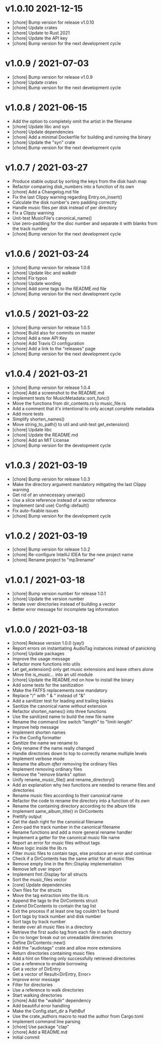 
v1.0.10 2021-12-15
==================

  * [chore] Bump version for release v1.0.10
  * [chore] Update crates
  * [chore] Update to Rust 2021
  * [chore] Update the API key
  * [chore] Bump version for the next development cycle

v1.0.9 / 2021-07-03
==================

  * [chore] Bump version for release v1.0.9
  * [chore] Update crates
  * [chore] Bump version for the next development cycle

v1.0.8 / 2021-06-15
==================

  * Add the option to completely omit the artist in the filename
  * [chore] Update libc and syn
  * [chore] Update dependencies
  * [chore] Add a minimal Dockerfile for building and running the binary
  * [chore] Update the "syn" crate
  * [chore] Bump version for the next development cycle

v1.0.7 / 2021-03-27
==================

  * Produce stable output by sorting the keys from the disk hash map
  * Refactor comparing disk_numbers into a function of its own
  * [chore] Add a Changelog.md file
  * Fix the last Clippy warning regarding Entry.on_insert()
  * Calculate the disk number's zero padding correctly
  * Handle music files per disk instead of per directory
  * Fix a Clippy warning
  * Unit-test MusicFile's canonical_name()
  * Use zero-padding for the disc number and separate it with blanks from the track number
  * [chore] Bump version for the next development cycle

v1.0.6 / 2021-03-24
===================

  * [chore] Bump version for release 1.0.6
  * [chore] Update libc and walkdir
  * [chore] Fix typos
  * [chore] Update wording
  * [chore] Add some tags to the README.md file
  * [chore] Bump version for the next development cycle

v1.0.5 / 2021-03-22
===================

  * [chore] Bump version for release 1.0.5
  * [chore] Build also for commits on master
  * [chore] Add a new API Key
  * [chore] Add Travis CI configuration
  * [chore] Add a link to the "releases" page
  * [chore] Bump version for the next development cycle

v1.0.4 / 2021-03-21
===================

  * [chore] Bump version for release 1.0.4
  * [chore] Add a screenshot to the README.md
  * Implement tests for MusicMetadata::sort_func()
  * Move the functions from dir_contents.rs to music_file.rs
  * Add a comment that it's intentional to only accept complete metadata
  * Add more tests
  * Simplify shorten_names()
  * Move string_to_path() to util and unit-test get_extension()
  * [chore] Update libc
  * [chore] Update the README.md
  * [chore] Add an MIT License
  * [chore] Bump version for the development cycle

v1.0.3 / 2021-03-19
===================

  * [chore] Bump version for release 1.0.3
  * Make the directory argument mandatory mitigating the last Clippy warning
  * Get rid of an unnecessary unwrap()
  * Use a slice reference instead of a vector reference
  * Implement (and use) Config::default()
  * Fix auto-fixable issues
  * [chore] Bump version for the development cycle

v1.0.2 / 2021-03-19
===================

  * [chore] Bump version for release 1.0.2
  * [chore] Re-configure IntelliJ IDEA for the new project name
  * [chore] Rename project to "mp3rename"

v1.0.1 / 2021-03-18
===================

  * [chore] Bump version number for release 1.0.1
  * [chore] Update the version number
  * Iterate over directories instead of building a vector
  * Better error message for incomplete tag information

v1.0.0 / 2021-03-18
===================

  * [chore] Release version 1.0.0 (yay!)
  * Report errors on instantiating AudioTag instances instead of panicking
  * [chore] Update packages
  * Improve the usage message
  * Refactor more functions into utils
  * Let get_extension() only get music extensions and leave others alone
  * Move the is_music... into an util module
  * [chore] Update the README.md on how to install the binary
  * Add some tests for the sanitization
  * Make the FATFS replacements now mandatory
  * Replace "/" with " & " instead of "&"
  * Add a sanitizer test for leading and trailing blanks
  * Sanitize the canonical name *without* extension
  * Refactor shorten_names() into three functions
  * Use the sanitized name to build the new file name
  * Rename the command line switch "length" to "limit-length"
  * Improve help message
  * Implement shorten names
  * Fix the Config formatter
  * Sanitize the name we rename to
  * Only rename if the name really changed
  * Handle directories down to top to correctly rename multiple levels
  * Implement verbose mode
  * Rename the album *after* removing the ordinary files
  * Implement removing ordinary files
  * Remove the "remove blanks" option
  * Unify rename_music_file() and rename_directory()
  * Add an explanation why *two* functions are needed to rename files and directories
  * Rename music files according to their canonical name
  * Refactor the code to rename the directory into a function of its own
  * Rename the containing directory according to the album title
  * Implement same_album_title() in DirContents
  * Prettify output
  * Get the dash right for the canonical filename
  * Zero-pad the track number in the canonical filename
  * Rename functions and add a more general rename handler
  * Implement a getter for the canonical music file name
  * Report an error for music files without tags
  * Move logic inside the lib.rs
  * Filter music files to contain tags, else produce an error and continue
  * Check if a DirContents has the same artist for all music files
  * Remove empty line in the ftm::Display implementation
  * Remove left over import
  * Implement fmt::Display for all structs
  * Sort the music_files vector
  * [core] Update dependencies
  * Own files for the structs
  * Move the tag extraction into the lib.rs
  * Append the tags to the DirContents struct
  * Extend DirContents to contain the tag list
  * Exit the process if at least one tag couldn't be found
  * Sort tags by track number and disk number
  * Sort tags by track number
  * Iterate over all music files in a directory
  * Retrieve the first audio tag from each file in each directory
  * Do no longer break out on unreadable directories
  * Define DirContents::new()
  * Add the "audiotags" crate and allow more extensions
  * Return directories containing music files
  * Add a hint on filtering only successfully retrieved directories
  * Use a reference to enable borrowing
  * Get a vector of DirEntry
  * Get a vector of Result<DirEntry, Error>
  * Improve error message
  * Filter for directories
  * Use a reference to walk directories
  * Start walking directories
  * [chore] Add the "walkdir" dependency
  * Add beautiful error handling
  * Make the Config.start_dir a PathBuf
  * Use the crate_authors macro to read the author from Cargo.toml
  * Implement command line parsing
  * [chore] Use package "clap"
  * [chore] Add a README.md
  * Initial commit

